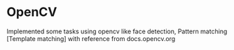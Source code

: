 # OpenCV

Implemented some tasks using opencv like face detection, Pattern matching [Template matching] with reference from docs.opencv.org
